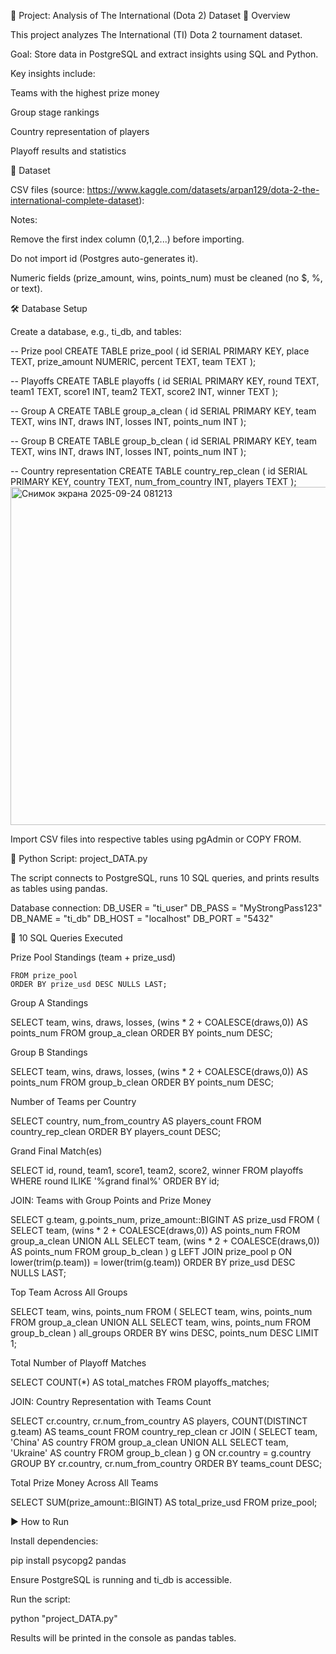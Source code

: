 📌 Project: Analysis of The International (Dota 2) Dataset
📖 Overview

This project analyzes The International (TI) Dota 2 tournament dataset.

Goal: Store data in PostgreSQL and extract insights using SQL and Python.

Key insights include:

Teams with the highest prize money

Group stage rankings

Country representation of players

Playoff results and statistics

📂 Dataset

CSV files (source: https://www.kaggle.com/datasets/arpan129/dota-2-the-international-complete-dataset):



Notes:

Remove the first index column (0,1,2...) before importing.

Do not import id (Postgres auto-generates it).

Numeric fields (prize_amount, wins, points_num) must be cleaned (no $, %, or text).

🛠️ Database Setup

Create a database, e.g., ti_db, and tables:

-- Prize pool
CREATE TABLE prize_pool (
    id SERIAL PRIMARY KEY,
    place TEXT,
    prize_amount NUMERIC,
    percent TEXT,
    team TEXT
);

-- Playoffs
CREATE TABLE playoffs (
    id SERIAL PRIMARY KEY,
    round TEXT,
    team1 TEXT,
    score1 INT,
    team2 TEXT,
    score2 INT,
    winner TEXT
);

-- Group A
CREATE TABLE group_a_clean (
    id SERIAL PRIMARY KEY,
    team TEXT,
    wins INT,
    draws INT,
    losses INT,
    points_num INT
);

-- Group B
CREATE TABLE group_b_clean (
    id SERIAL PRIMARY KEY,
    team TEXT,
    wins INT,
    draws INT,
    losses INT,
    points_num INT
);

-- Country representation
CREATE TABLE country_rep_clean (
    id SERIAL PRIMARY KEY,
    country TEXT,
    num_from_country INT,
    players TEXT
);
<img width="1090" height="541" alt="Снимок экрана 2025-09-24 081213" src="https://github.com/user-attachments/assets/f658e128-8250-480e-ad2d-2a1d7aa48943" />


Import CSV files into respective tables using pgAdmin or COPY FROM.

🔧 Python Script: project_DATA.py

The script connects to PostgreSQL, runs 10 SQL queries, and prints results as tables using pandas.

Database connection:
DB_USER = "ti_user"
DB_PASS = "MyStrongPass123"
DB_NAME = "ti_db"
DB_HOST = "localhost"
DB_PORT = "5432"

🔹 10 SQL Queries Executed

Prize Pool Standings (team + prize_usd)

```SELECT team, prize_amount::BIGINT AS prize_usd
FROM prize_pool
ORDER BY prize_usd DESC NULLS LAST;
```

Group A Standings

SELECT team, wins, draws, losses, (wins * 2 + COALESCE(draws,0)) AS points_num
FROM group_a_clean
ORDER BY points_num DESC;


Group B Standings

SELECT team, wins, draws, losses, (wins * 2 + COALESCE(draws,0)) AS points_num
FROM group_b_clean
ORDER BY points_num DESC;


Number of Teams per Country

SELECT country, num_from_country AS players_count
FROM country_rep_clean
ORDER BY players_count DESC;


Grand Final Match(es)

SELECT id, round, team1, score1, team2, score2, winner
FROM playoffs
WHERE round ILIKE '%grand final%'
ORDER BY id;


JOIN: Teams with Group Points and Prize Money

SELECT g.team, g.points_num, prize_amount::BIGINT AS prize_usd
FROM (
    SELECT team, (wins * 2 + COALESCE(draws,0)) AS points_num FROM group_a_clean
    UNION ALL
    SELECT team, (wins * 2 + COALESCE(draws,0)) AS points_num FROM group_b_clean
) g
LEFT JOIN prize_pool p ON lower(trim(p.team)) = lower(trim(g.team))
ORDER BY prize_usd DESC NULLS LAST;


Top Team Across All Groups

SELECT team, wins, points_num
FROM (
    SELECT team, wins, points_num FROM group_a_clean
    UNION ALL
    SELECT team, wins, points_num FROM group_b_clean
) all_groups
ORDER BY wins DESC, points_num DESC
LIMIT 1;


Total Number of Playoff Matches

SELECT COUNT(*) AS total_matches
FROM playoffs_matches;


JOIN: Country Representation with Teams Count

SELECT cr.country, cr.num_from_country AS players, COUNT(DISTINCT g.team) AS teams_count
FROM country_rep_clean cr
JOIN (
    SELECT team, 'China' AS country FROM group_a_clean
    UNION ALL
    SELECT team, 'Ukraine' AS country FROM group_b_clean
) g ON cr.country = g.country
GROUP BY cr.country, cr.num_from_country
ORDER BY teams_count DESC;


Total Prize Money Across All Teams

SELECT SUM(prize_amount::BIGINT) AS total_prize_usd
FROM prize_pool;

▶️ How to Run

Install dependencies:

pip install psycopg2 pandas


Ensure PostgreSQL is running and ti_db is accessible.

Run the script:

python "project_DATA.py"


Results will be printed in the console as pandas tables.
